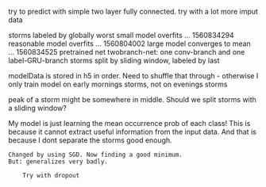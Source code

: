 try to predict with simple two layer fully connected. 
try with a lot more imput data


storms labeled by globally worst
        small model 
                overfits ... 1560834294
        reasonable model 
                overfits ... 1560804002 
        large model
                converges to mean ... 1560834525
        pretrained net
        twobranch-net: one conv-branch and one label-GRU-branch
storms split by sliding window, labeled by last



modelData is stored in h5 in order. 
Need to shuffle that through  - otherwise I only train model on early mornings storms, not on evenings storms


peak of a storm might be somewhere in middle. 
Should we split storms with a sliding window?


My model is just learning the mean occurrence prob of each class!
This is because it cannot extract useful information from the input data.
And that is because I dont separate the storms good enough.

    Changed by using SGD. Now finding a good minimum. 
    But: generalizes very badly. 

        Try with dropout